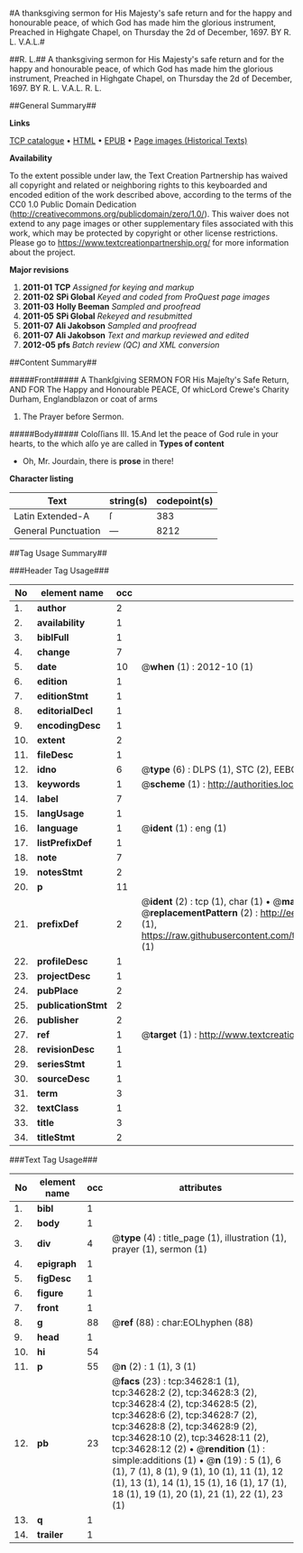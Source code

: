 #A thanksgiving sermon for His Majesty's safe return and for the happy and honourable peace, of which God has made him the glorious instrument, Preached in Highgate Chapel, on Thursday the 2d of December, 1697. BY R. L. V.A.L.#

##R. L.##
A thanksgiving sermon for His Majesty's safe return and for the happy and honourable peace, of which God has made him the glorious instrument, Preached in Highgate Chapel, on Thursday the 2d of December, 1697. BY R. L. V.A.L.
R. L.

##General Summary##

**Links**

[TCP catalogue](http://www.ota.ox.ac.uk/tcp/)  • 
[HTML](http://tei.it.ox.ac.uk/tcp/Texts-HTML/free/A49/A49693.html)  • 
[EPUB](http://tei.it.ox.ac.uk/tcp/Texts-EPUB/free/A49/A49693.epub) • 
[Page images (Historical Texts)](https://historicaltexts.jisc.ac.uk/eebo-99830178e)

**Availability**

To the extent possible under law, the Text Creation Partnership has waived all copyright and related or neighboring rights to this keyboarded and encoded edition of the work described above, according to the terms of the CC0 1.0 Public Domain Dedication (http://creativecommons.org/publicdomain/zero/1.0/). This waiver does not extend to any page images or other supplementary files associated with this work, which may be protected by copyright or other license restrictions. Please go to https://www.textcreationpartnership.org/ for more information about the project.

**Major revisions**

1. __2011-01__ __TCP__ *Assigned for keying and markup*
1. __2011-02__ __SPi Global__ *Keyed and coded from ProQuest page images*
1. __2011-03__ __Holly Beeman__ *Sampled and proofread*
1. __2011-05__ __SPi Global__ *Rekeyed and resubmitted*
1. __2011-07__ __Ali Jakobson__ *Sampled and proofread*
1. __2011-07__ __Ali Jakobson__ *Text and markup reviewed and edited*
1. __2012-05__ __pfs__ *Batch review (QC) and XML conversion*

##Content Summary##

#####Front#####
A Thankſgiving SERMON FOR His Majeſty's Safe Return, AND FOR The Happy and Honourable PEACE, Of whicLord Crewe's Charity Durham, Englandblazon or coat of arms
1. The Prayer before Sermon.

#####Body#####
Coloſſians III. 15.And let the peace of God rule in your hearts, to the which alſo ye are called in 
**Types of content**

  * Oh, Mr. Jourdain, there is **prose** in there!

**Character listing**


|Text|string(s)|codepoint(s)|
|---|---|---|
|Latin Extended-A|ſ|383|
|General Punctuation|—|8212|

##Tag Usage Summary##

###Header Tag Usage###

|No|element name|occ|attributes|
|---|---|---|---|
|1.|__author__|2||
|2.|__availability__|1||
|3.|__biblFull__|1||
|4.|__change__|7||
|5.|__date__|10| @__when__ (1) : 2012-10 (1)|
|6.|__edition__|1||
|7.|__editionStmt__|1||
|8.|__editorialDecl__|1||
|9.|__encodingDesc__|1||
|10.|__extent__|2||
|11.|__fileDesc__|1||
|12.|__idno__|6| @__type__ (6) : DLPS (1), STC (2), EEBO-CITATION (1), PROQUEST (1), VID (1)|
|13.|__keywords__|1| @__scheme__ (1) : http://authorities.loc.gov/ (1)|
|14.|__label__|7||
|15.|__langUsage__|1||
|16.|__language__|1| @__ident__ (1) : eng (1)|
|17.|__listPrefixDef__|1||
|18.|__note__|7||
|19.|__notesStmt__|2||
|20.|__p__|11||
|21.|__prefixDef__|2| @__ident__ (2) : tcp (1), char (1)  •  @__matchPattern__ (2) : ([0-9\-]+):([0-9IVX]+) (1), (.+) (1)  •  @__replacementPattern__ (2) : http://eebo.chadwyck.com/downloadtiff?vid=$1&page=$2 (1), https://raw.githubusercontent.com/textcreationpartnership/Texts/master/tcpchars.xml#$1 (1)|
|22.|__profileDesc__|1||
|23.|__projectDesc__|1||
|24.|__pubPlace__|2||
|25.|__publicationStmt__|2||
|26.|__publisher__|2||
|27.|__ref__|1| @__target__ (1) : http://www.textcreationpartnership.org/docs/. (1)|
|28.|__revisionDesc__|1||
|29.|__seriesStmt__|1||
|30.|__sourceDesc__|1||
|31.|__term__|3||
|32.|__textClass__|1||
|33.|__title__|3||
|34.|__titleStmt__|2||


###Text Tag Usage###

|No|element name|occ|attributes|
|---|---|---|---|
|1.|__bibl__|1||
|2.|__body__|1||
|3.|__div__|4| @__type__ (4) : title_page (1), illustration (1), prayer (1), sermon (1)|
|4.|__epigraph__|1||
|5.|__figDesc__|1||
|6.|__figure__|1||
|7.|__front__|1||
|8.|__g__|88| @__ref__ (88) : char:EOLhyphen (88)|
|9.|__head__|1||
|10.|__hi__|54||
|11.|__p__|55| @__n__ (2) : 1 (1), 3 (1)|
|12.|__pb__|23| @__facs__ (23) : tcp:34628:1 (1), tcp:34628:2 (2), tcp:34628:3 (2), tcp:34628:4 (2), tcp:34628:5 (2), tcp:34628:6 (2), tcp:34628:7 (2), tcp:34628:8 (2), tcp:34628:9 (2), tcp:34628:10 (2), tcp:34628:11 (2), tcp:34628:12 (2)  •  @__rendition__ (1) : simple:additions (1)  •  @__n__ (19) : 5 (1), 6 (1), 7 (1), 8 (1), 9 (1), 10 (1), 11 (1), 12 (1), 13 (1), 14 (1), 15 (1), 16 (1), 17 (1), 18 (1), 19 (1), 20 (1), 21 (1), 22 (1), 23 (1)|
|13.|__q__|1||
|14.|__trailer__|1||
